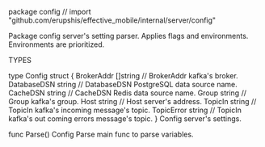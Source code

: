 package config // import "github.com/erupshis/effective_mobile/internal/server/config"

Package config server's setting parser. Applies flags and environments.
Environments are prioritized.

TYPES

type Config struct {
	BrokerAddr  []string // BrokerAddr kafka's broker.
	DatabaseDSN string   // DatabaseDSN PostgreSQL data source name.
	CacheDSN    string   // CacheDSN Redis data source name.
	Group       string   // Group kafka's group.
	Host        string   // Host server's address.
	TopicIn     string   // TopicIn kafka's incoming message's topic.
	TopicError  string   // TopicIn kafka's out coming errors message's topic.
}
    Config server's settings.

func Parse() Config
    Parse main func to parse variables.


